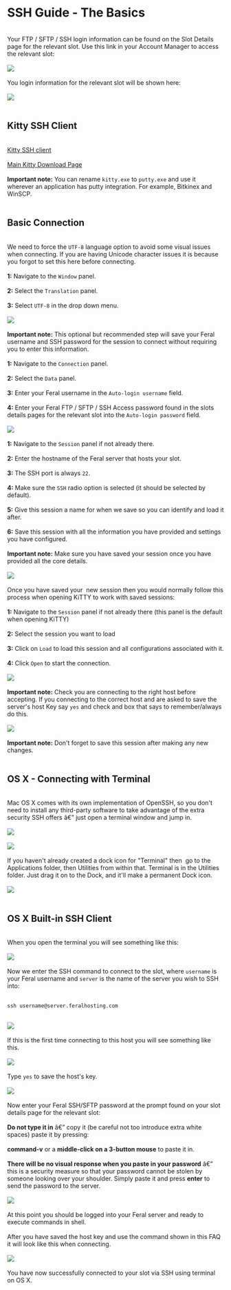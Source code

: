 <h1>SSH Guide - The Basics</h1>

        
<br>
Your FTP &#x2F; SFTP &#x2F; SSH login information can be found on the Slot Details page for the relevant slot. Use this link in your Account Manager to access the relevant slot:<br>
<br>
<img src="https://raw.github.com/feralhosting/feralfilehosting/master/Feral%20Wiki/0%20Generic/slot_detail_link.png"><br>
<br>
You login information for the relevant slot will be shown here:<br>
<br>
<img src="https://raw.github.com/feralhosting/feralfilehosting/master/Feral%20Wiki/0%20Generic/slot_detail_ssh.png"><br>
<br>
<h2>Kitty SSH Client</h2><br>
<a href="http://www.9bis.net/kitty/?page=Download">Kitty SSH client</a><br>
<br>
<a href="http://www.fosshub.com/KiTTY.html">Main Kitty Download Page</a><br>
<br>
 <strong>Important note:</strong> You can rename <code>kitty.exe</code> to <code>putty.exe</code> and use it wherever an application has putty integration. For example, Bitkinex and WinSCP.<br>
<br>
<h2>Basic Connection</h2><br>
We need to force the <code>UTF-8</code> language option to avoid some visual issues when connecting. If you are having Unicode character issues it is because you forgot to set this here before connecting.<br>
<br>
<strong>1:</strong> Navigate to the <code>Window</code> panel.<br>
<br>
<strong>2:</strong> Select the <code>Translation</code> panel.<br>
<br>
<strong>3:</strong> Select <code>UTF-8</code> in the drop down menu.<br>
<br>
<img src="https://raw.github.com/feralhosting/feralfilehosting/master/Feral%20Wiki/SSH/Kitty%20-%20SSH%20-%20Private%20Keys%20-%20SSH%20tunnels/1.png"><br>
<br>
 <strong>Important note:</strong> This optional but recommended step will save your Feral username and SSH password for the session to connect without requiring you to enter this information.<br>
<br>
<strong>1:</strong> Navigate to the <code>Connection</code> panel.<br>
<br>
<strong>2:</strong> Select the <code>Data</code> panel.<br>
<br>
<strong>3:</strong> Enter your Feral username in the <code>Auto-login username</code> field.<br>
<br>
<strong>4:</strong> Enter your Feral FTP &#x2F; SFTP &#x2F; SSH Access password found in the slots details pages for the relevant slot into the <code>Auto-login password</code> field.<br>
<br>
<img src="https://raw.github.com/feralhosting/feralfilehosting/master/Feral%20Wiki/SSH/Kitty%20-%20SSH%20-%20Private%20Keys%20-%20SSH%20tunnels/2.png"><br>
<br>
<strong>1:</strong> Navigate to the <code>Session</code> panel if not already there.<br>
<br>
<strong>2:</strong> Enter the hostname of the Feral server that hosts your slot.<br>
<br>
<strong>3:</strong> The SSH port is always <code>22</code>.<br>
<br>
<strong>4:</strong> Make sure the <code>SSH</code> radio option is selected (it should be selected by default).<br>
<br>
<strong>5:</strong> Give this session a name for when we save so you can identify and load it after.<br>
<br>
<strong>6:</strong> Save this session with all the information you have provided and settings you have configured.<br>
<br>
 <strong>Important note:</strong> Make sure you have saved your session once you have provided all the core details.<br>
<br>
<img src="https://raw.github.com/feralhosting/feralfilehosting/master/Feral%20Wiki/SSH/Kitty%20-%20SSH%20-%20Private%20Keys%20-%20SSH%20tunnels/3.png"><br>
<br>
Once you have saved your&nbsp; new session then you would normally follow this process when opening KiTTY to work with saved sessions:<br>
<br>
<strong>1:</strong> Navigate to the <code>Session</code> panel if not already there (this panel is the default when opening KiTTY)<br>
<br>
<strong>2:</strong> Select the session you want to load<br>
<br>
<strong>3:</strong> Click on <code>Load</code> to load this session and all configurations associated with it.<br>
<br>
<strong>4:</strong> Click <code>Open</code> to start the connection.<br>
<br>
<img src="https://raw.github.com/feralhosting/feralfilehosting/master/Feral%20Wiki/SSH/Kitty%20-%20SSH%20-%20Private%20Keys%20-%20SSH%20tunnels/4.png"><br>
<br>
 <strong>Important note:</strong> Check you are connecting to the right host before accepting. If you connecting to the correct host and are asked to save the server&#x27;s host Key say <code>yes</code> and check and box that says to remember&#x2F;always do this.<br>
<br>
<img src="https://raw.github.com/feralhosting/feralfilehosting/master/Feral%20Wiki/SSH/Kitty%20-%20SSH%20-%20Private%20Keys%20-%20SSH%20tunnels/5.png"><br>
<br>
 <strong>Important note:</strong> Don&#x27;t forget to save this session after making any new changes.<br>
<br>
<h2>OS X - Connecting with Terminal</h2><br>
Mac OS X comes with its own implementation of OpenSSH, so you don&#x27;t need to install any third-party software to take advantage of the extra security SSH offers â€” just open a terminal window and jump in.<br>
<br>
<img src="https://raw.github.com/feralhosting/feralfilehosting/master/Feral%20Wiki/0%20Generic/macterminal1.png"><br>
<br>
<img src="https://raw.github.com/feralhosting/feralfilehosting/master/Feral%20Wiki/0%20Generic/macterminal2.png"><br>
<br>
If you haven&#x27;t already created a dock icon for &quot;Terminal&quot; then&nbsp; go to the Applications folder, then Utilities from within that. Terminal is in the Utilities folder. Just drag it on to the Dock, and it&#x27;ll make a permanent Dock icon.<br>
<br>
<img src="https://raw.github.com/feralhosting/feralfilehosting/master/Feral%20Wiki/0%20Generic/terminalicon.png"><br>
<br>
<h2>OS X Built-in SSH Client</h2><br>
When you open the terminal you will see something like this:<br>
<br>
<img src="https://raw.githubusercontent.com/feralhosting/feralfilehosting/master/Feral%20Wiki/SSH/SSH%20Guide%20-%20The%20Basics/OS%20X/3.png"><br>
<br>
Now we enter the SSH command to connect to the slot, where <code>username</code> is your Feral username and <code>server</code> is the name of the server you wish to SSH into:<br>
<br>
<pre><code>ssh username@server.feralhosting.com</code></pre><br>
<img src="https://raw.githubusercontent.com/feralhosting/feralfilehosting/master/Feral%20Wiki/SSH/SSH%20Guide%20-%20The%20Basics/OS%20X/4.png"><br>
<br>
If this is the first time connecting to this host you will see something like this.<br>
<br>
<img src="https://raw.githubusercontent.com/feralhosting/feralfilehosting/master/Feral%20Wiki/SSH/SSH%20Guide%20-%20The%20Basics/OS%20X/5.png"><br>
<br>
Type <code>yes</code> to save the host&#x27;s key.<br>
<br>
<img src="https://raw.githubusercontent.com/feralhosting/feralfilehosting/master/Feral%20Wiki/SSH/SSH%20Guide%20-%20The%20Basics/OS%20X/6.png"><br>
<br>
Now enter your Feral SSH&#x2F;SFTP password at the prompt found on your slot details page for the relevant slot:<br>
<br>
<strong>Do not type it in</strong> â€” copy it (be careful not too introduce extra white spaces) paste it by pressing: <br>
<br>
<strong>command-v</strong> or a <strong>middle-click on a 3-button mouse</strong> to paste it in.<br>
<br>
<strong>There will be no visual response when you paste in your password</strong> â€” this is a security measure so that your password cannot be stolen by someone looking over your shoulder. Simply paste it and press <strong>enter</strong> to send the password to the server.<br>
<br>
<img src="https://raw.githubusercontent.com/feralhosting/feralfilehosting/master/Feral%20Wiki/SSH/SSH%20Guide%20-%20The%20Basics/OS%20X/7.png"><br>
<br>
At this point you should be logged into your Feral server and ready to execute commands in shell.<br>
<br>
After you have saved the host key and use the command shown in this FAQ it will look like this when connecting.<br>
<br>
<img src="https://raw.githubusercontent.com/feralhosting/feralfilehosting/master/Feral%20Wiki/SSH/SSH%20Guide%20-%20The%20Basics/OS%20X/8.png"><br>
<br>
You have now successfully connected to your slot via SSH using terminal on OS X.<br>
<br>

